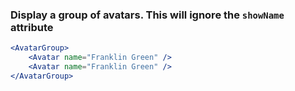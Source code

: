 ### Display a group of avatars. This will ignore the `showName` attribute
```jsx
<AvatarGroup>
    <Avatar name="Franklin Green" />
    <Avatar name="Franklin Green" />
</AvatarGroup>
```